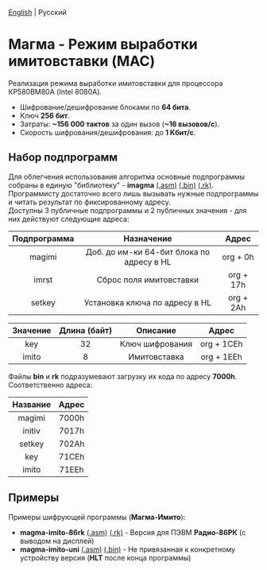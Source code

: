 [English](https://github.com/Bs0Dd/magma-8080/blob/main/MAC/README.md) | Русский

# Магма - Режим выработки имитовставки (MAC)

Реализация режима выработки имитовставки для процессора КР580ВМ80А (Intel 8080A).

* Шифрование/дешифрование блоками по **64 бита**.
* Ключ **256 бит**.
* Затраты: **~156 000 тактов** за один вызов (**~16 вызовов/с**).
* Скорость шифрования/дешифрования: до **1 Кбит/с**.


## Набор подпрограмм

Для облегчения использования алгоритма основные подпрограммы собраны в единую "библиотеку" - **imagma** [(.asm)](https://github.com/Bs0Dd/magma-8080/blob/main/MAC/imagma.asm) [(.bin)](https://github.com/Bs0Dd/magma-8080/blob/main/MAC/imagma.bin) [(.rk)](https://github.com/Bs0Dd/magma-8080/blob/main/MAC/imagma.rk).  
Программисту достаточно всего лишь вызывать нужные подпрограммы и читать результат по фиксированному адресу.  
Доступны 3 публичные подпрограммы и 2 публичных значения - для них действуют следующие адреса:

| Подпрограмма |                 Назначение                |   Адрес   |
| :----------: | :---------------------------------------: | :-------: |
|    magimi    | Доб. до им-ки 64-бит блока по адресу в HL | org + 0h  |
|    imrst     |           Cброс поля имитовставки         | org + 17h |
|    setkey    |       Установка ключа по адресу в HL      | org + 2Ah |

| Значение | Длина (байт) |     Описание    |   Адрес    |
| :------: | :----------: | :-------------: | :--------: |
|   key    |      32      | Ключ шифрования | org + 1CEh |
|  imito   |      8       |   Имитовставка  | org + 1EEh |


Файлы **bin** и **rk** подразумевают загрузку их кода по адресу **7000h**. Соответственно адреса:

| Название |  Адрес  |
| :------: | :-----: |
|  magimi  |  7000h  |
|  initiv  |  7017h  |
|  setkey  |  702Ah  |
|   key    |  71CEh  |
|  imito   |  71EEh  |


## Примеры

Примеры шифрующей программы (**Магма-Имито**):  
* **magma-imito-86rk** [(.asm)](https://github.com/Bs0Dd/magma-8080/blob/main/MAC/magma-imito-86rk.asm) [(.rk)](https://github.com/Bs0Dd/magma-8080/blob/main/MAC/magma-imito-86rk.rk) - Версия для ПЭВМ **Радио-86РК** (с выводом на дисплей)  
* **magma-imito-uni** [(.asm)](https://github.com/Bs0Dd/magma-8080/blob/main/MAC/magma-imito-uni.asm) [(.bin)](https://github.com/Bs0Dd/magma-8080/blob/main/MAC/magma-imito-uni.bin) - Не привязанная к конкретному устройству версия (**HLT** после конца программы)
